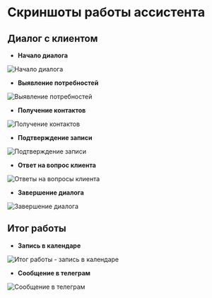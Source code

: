 # Скриншоты работы ассистента

## Диалог с клиентом

- **Начало диалога**
  
![Начало диалога](https://github.com/VladimirMenshikov/Integrating-AI-assistant-into-a-website/blob/main/img/Работа%20ассистента%201.jpg)
- **Выявление потребностей**
  
![Выявление потребностей](https://github.com/VladimirMenshikov/Integrating-AI-assistant-into-a-website/blob/main/img/Работа%20ассистента%202.jpg)
- **Получение контактов**
  
![Получение контактов](https://github.com/VladimirMenshikov/Integrating-AI-assistant-into-a-website/blob/main/img/Работа%20ассистента%203.jpg)
- **Подтверждение записи**
  
![Подтверждение записи](https://github.com/VladimirMenshikov/Integrating-AI-assistant-into-a-website/blob/main/img/Работа%20ассистента%204.jpg)
- **Ответ на вопрос клиента**
  
![Ответы на вопросы клиента](https://github.com/VladimirMenshikov/Integrating-AI-assistant-into-a-website/blob/main/img/Работа%20ассистента%205.jpg)
- **Завершение диалога**
  
![Завершение диалога](https://github.com/VladimirMenshikov/Integrating-AI-assistant-into-a-website/blob/main/img/Работа%20ассистента%206.jpg)

## Итог работы
- **Запись в календаре**
  
![Итог работы - запись в календаре](https://github.com/VladimirMenshikov/Integrating-AI-assistant-into-a-website/blob/main/img/Работа%20ассистента%207.jpg)
- **Сообщение в телеграм**
  
![Сообщение в телеграм](https://github.com/VladimirMenshikov/Integrating-AI-assistant-into-a-website/blob/main/img/Работа%20ассистента%208.jpg)
